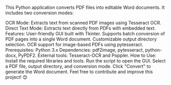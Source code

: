 This Python application converts PDF files into editable Word documents. It includes two conversion modes:

OCR Mode: Extracts text from scanned PDF images using Tesseract OCR.
Direct Text Mode: Extracts text directly from PDFs with embedded text.
Features:
User-friendly GUI built with Tkinter.
Supports batch conversion of PDF pages into a single Word document.
Customizable output directory selection.
OCR support for image-based PDFs using pytesseract.
Prerequisites:
Python 3.x
Dependencies: pdf2image, pytesseract, python-docx, PyPDF2.
External tools: Tesseract-OCR and Poppler.
How to Use:
Install the required libraries and tools.
Run the script to open the GUI.
Select a PDF file, output directory, and conversion mode.
Click "Convert" to generate the Word document.
Feel free to contribute and improve this project! 😊
